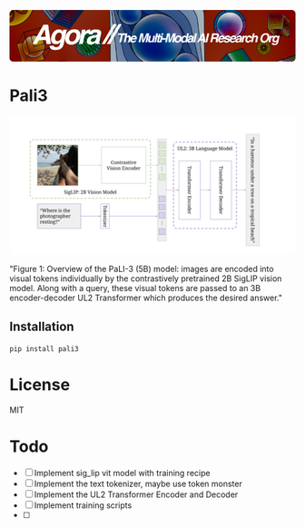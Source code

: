 [![Multi-Modality](agorabanner.png)](https://discord.gg/qUtxnK2NMf)

# Pali3
![pali](pali.png)

"Figure 1: Overview of the PaLI-3 (5B) model: images are encoded into visual tokens individually
by the contrastively pretrained 2B SigLIP vision model. Along with a query, these visual tokens
are passed to an 3B encoder-decoder UL2 Transformer which produces the desired answer."



## Installation

`pip install pali3`



# License
MIT


# Todo

- [ ] Implement sig_lip vit model with training recipe
- [ ] Implement the text tokenizer, maybe use token monster 
- [ ] Implement the UL2 Transformer Encoder and Decoder
- [ ] Implement training scripts
- [ ]